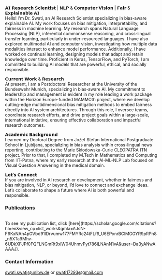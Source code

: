 <br>
𝗔𝗜 𝗥𝗲𝘀𝗲𝗮𝗿𝗰𝗵 𝗦𝗰𝗶𝗲𝗻𝘁𝗶𝘀𝘁 | 𝗡𝗟𝗣 & 𝗖𝗼𝗺𝗽𝘂𝘁𝗲𝗿 𝗩𝗶𝘀𝗶𝗼𝗻 | 𝗙𝗮𝗶𝗿 & 𝗘𝘅𝗽𝗹𝗮𝗶𝗻𝗮𝗯𝗹𝗲 𝗔𝗜 
<br>
Hello! I'm Dr. Swati, an AI Research Scientist specializing in bias-aware explainable AI. My work focuses on bias mitigation, interpretability, and fairness in machine learning. My research spans Natural Language Processing (NLP), inferential commonsense reasoning, and cross-lingual transfer learning, particularly in under-resourced languages. I have also explored multimodal AI and computer vision, investigating how multiple data modalities interact to enhance model performance. Additionally, I have worked on continual learning, designing models that adapt and retain knowledge over time. Proficient in Keras, TensorFlow, and PyTorch, I am committed to building AI models that are powerful, ethical, and socially responsible.

𝗖𝘂𝗿𝗿𝗲𝗻𝘁 𝗪𝗼𝗿𝗸 & 𝗥𝗲𝘀𝗲𝗮𝗿𝗰𝗵 
<br>
At present, I am a Postdoctoral Researcher at the University of the Bundeswehr Munich, specializing in bias-aware AI. My commitment to leadership and management is evident in my role leading a work package within the Horizon Europe-funded MAMMOth project, where we develop cutting-edge multidimensional bias mitigation methods to embed fairness directly into AI system architectures. Through this role, I oversee teams, coordinate research efforts, and drive project goals within a large-scale, international initiative, ensuring effective collaboration and impactful research outcomes.

𝗔𝗰𝗮𝗱𝗲𝗺𝗶𝗰 𝗕𝗮𝗰𝗸𝗴𝗿𝗼𝘂𝗻𝗱 
<br>
I earned my Doctoral Degree from Jožef Stefan International Postgraduate School in Ljubljana, specializing in bias analysis within cross-lingual news reporting, contributing to the Marie Skłodowska-Curie CLEOPATRA ITN project. Prior to that, I completed my M.Tech in Mathematics and Computing from IIT-Patna, where my early research at the AI-ML-NLP Lab focused on Visual Question Answering in the medical domain.

𝗟𝗲𝘁’𝘀 𝗖𝗼𝗻𝗻𝗲𝗰𝘁 
<br>
If you are involved in AI research or development, whether in fairness and bias mitigation, NLP, or beyond, I’d love to connect and exchange ideas. Let’s collaborate to shape a future where AI is both powerful and responsible.

### Publications 
<br>
To see my publication list, click [here](https://scholar.google.com/citations?hl=en&view_op=list_works&gmla=AJsN-F6KxNAn4pOVbd91IDrvumw177FMYRc24tFLf9_U6EPxnrBClMGGYR9pRPn8_n5XTa9Mhv-6UDkXFJPf0FQFLNGmRt9xlW04UhmvPyt786iLNAnN1vA&user=Da3yANwAAAAJ).


### Contact Information

[swati.swati@unibw.de](mailto:swati.swati@unibw.de) or [swati17293@gmail.com](mailto:swati17293@gmail.com)
